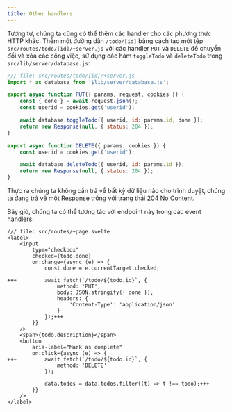 ```yaml
---
title: Other handlers
---
```


Tương tự, chúng ta cũng có thể thêm các handler cho các phương thức HTTP khác. Thêm một đường dẫn `/todo/[id]` bằng cách tạo một tệp `src/routes/todo/[id]/+server.js` với các handler `PUT` và `DELETE` để chuyển đổi và xóa các công việc, sử dụng các hàm `toggleTodo` và `deleteTodo` trong `src/lib/server/database.js`:

```js
/// file: src/routes/todo/[id]/+server.js
import * as database from '$lib/server/database.js';

export async function PUT({ params, request, cookies }) {
	const { done } = await request.json();
	const userid = cookies.get('userid');

	await database.toggleTodo({ userid, id: params.id, done });
	return new Response(null, { status: 204 });
}

export async function DELETE({ params, cookies }) {
	const userid = cookies.get('userid');

	await database.deleteTodo({ userid, id: params.id });
	return new Response(null, { status: 204 });
}
```

Thực ra chúng ta không cần trả về bất kỳ dữ liệu nào cho trình duyệt, chúng ta đang trả về một [Response](https://developer.mozilla.org/en-US/docs/Web/API/Response) trống với trạng thái [204 No Content](https://httpstatusdogs.com/204-no-content).

Bây giờ, chúng ta có thể tương tác với endpoint này trong các event handlers:

```svelte
/// file: src/routes/+page.svelte
<label>
	<input
		type="checkbox"
		checked={todo.done}
		on:change={async (e) => {
			const done = e.currentTarget.checked;

+++			await fetch(`/todo/${todo.id}`, {
				method: 'PUT',
				body: JSON.stringify({ done }),
				headers: {
					'Content-Type': 'application/json'
				}
			});+++
		}}
	/>
	<span>{todo.description}</span>
	<button
		aria-label="Mark as complete"
		on:click={async (e) => {
+++			await fetch(`/todo/${todo.id}`, {
				method: 'DELETE'
			});

			data.todos = data.todos.filter((t) => t !== todo);+++
		}}
	/>
</label>
```
